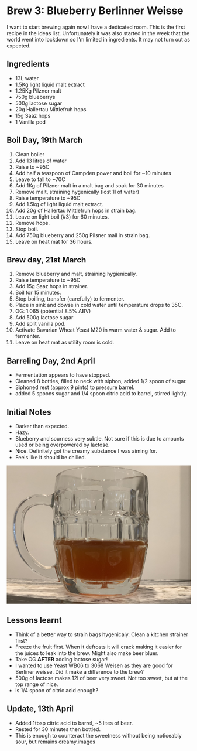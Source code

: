# Brew 3: Blueberry Berlinner Weisse

I want to start brewing again now I have a dedicated room. This is the first recipe in the ideas list. Unfortunately it was also started in the week that the world went into lockdown so I’m limited in ingredients. It may not turn out as expected.



## Ingredients

- 13L water
- 1.5Kg light liquid malt extract
- 1.25Kg Pilzner malt
- 750g blueberrys
- 500g lactose sugar
- 20g Hallertau Mittlefruh hops
- 15g Saaz hops
- 1 Vanilla pod

## Boil Day, 19th March

1. Clean boiler
2. Add 13 litres of water
3. Raise to ~95C
4. Add half a teaspoon of Campden power and boil for ~10 minutes
5. Leave to fall to ~70C
6. Add 1Kg of Pilzner malt in a malt bag and soak for 30 minutes 
7. Remove malt, straining hygenically (lost 1l of water)
8. Raise temperature to ~95C
9. Add 1.5kg of light liquid malt extract.
10. Add 20g of Hallertau Mittlefruh hops in strain bag.
11. Leave on light boil (#3) for 60 minutes.
12. Remove hops.
13. Stop boil.
14. Add 750g blueberry and 250g Pilsner mail in strain bag.
15. Leave on heat mat for 36 hours.

## Brew day, 21st March

1. Remove blueberry and malt, straining hygienically.
2. Raise temperature to ~95C
3. Add 15g Saaz hops in strainer.
4. Boil for 15 minutes.
5. Stop boiling, transfer (carefully) to fermenter.
6. Place in sink and dowse in cold water until temperature drops to 35C.
7. OG: 1.065 (potential 8.5% ABV)
8. Add 500g lactose sugar
9. Add split vanilla pod.
10. Activate Bavarian Wheat Yeast M20 in warm water & sugar. Add to fermenter.
11. Leave on heat mat as utility room is cold.

## Barreling Day, 2nd April

- Fermentation appears to have stopped.
- Cleaned 8 bottles, filled to neck with siphon, added 1/2 spoon of sugar.
- Siphoned rest (approx 9 pints) to pressure barrel.
- added 5 spoons sugar and 1/4 spoon citric acid to barrel, stirred lightly.

## Initial Notes

- Darker than expected.
- Hazy.
- Blueberry and sourness very subtle. Not sure if this is due to amounts used or being overpowered by lactose.
- Nice. Definitely got the creamy substance I was aiming for.
- Feels like it should be chilled.

![img](brew3pic2.jpg)

## Lessons learnt

- Think of a better way to strain bags hygenicaly. Clean a kitchen strainer first?
- Freeze the fruit first. When it defrosts it will crack making it easier for the juices to leak into the brew. Might also make beer bluer.
- Take OG **AFTER** adding lactose sugar!
- I wanted to use Yeast WB06 to 3068 Weisen as they are good for Berliner weisse. Did it make a difference to the brew?
- 500g of lactose makes 12l of beer very sweet. Not too sweet, but at the top range of nice.
- is 1/4 spoon of citric acid enough?

## Update, 13th April

- Added 1tbsp citric acid to barrel, ~5 lites of beer.
- Rested for 30 minutes then bottled.
- This is enough to counteract the sweetness without being noticeably sour, but remains creamy.images